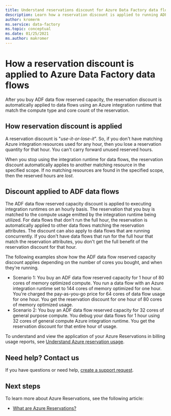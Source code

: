 ```yaml
---
title: Understand reservations discount for Azure Data Factory data flows | Microsoft Docs
description: Learn how a reservation discount is applied to running ADF data flows. The discount is applied to these data flows on an hourly basis.
author: kromerm
ms.service: data-factory
ms.topic: conceptual
ms.date: 01/25/2021
ms.author: makromer
---
```


# How a reservation discount is applied to Azure Data Factory data flows

After you buy ADF data flow reserved capacity, the reservation discount is automatically applied to data flows using an Azure integration runtime that match the compute type and core count of the reservation.

## How reservation discount is applied

A reservation discount is "*use-it-or-lose-it*". So, if you don't have matching Azure integration resources used for any hour, then you lose a reservation quantity for that hour. You can't carry forward unused reserved hours.

When you stop using the integration runtime for data flows, the reservation discount automatically applies to another matching resource in the specified scope. If no matching resources are found in the specified scope, then the reserved hours are *lost*.

## Discount applied to ADF data flows

The ADF data flow reserved capacity discount is applied to executing integration runtimes on an hourly basis. The reservation that you buy is matched to the compute usage emitted by the integration runtime being utilized. For data flows that don't run the full hour, the reservation is automatically applied to other data flows matching the reservation attributes. The discount can also apply to data flows that are running concurrently. If you don't have data flows that run for the full hour that match the reservation attributes, you don't get the full benefit of the reservation discount for that hour.

The following examples show how the ADF data flow reserved capacity discount applies depending on the number of cores you bought, and when they're running.

- Scenario 1: You buy an ADF data flow reserved capacity for 1 hour of 80 cores of memory optimized compute. You run a data flow with an Azure integration runtime set to 144 cores of memory optimized for one hour. You're charged the pay-as-you-go price for 64 cores of data flow usage for one hour. You get the reservation discount for one hour of 80 cores of memory optimized usage.
- Scenario 2: You buy an ADF data flow reserved capacity for 32 cores of general purpose compute. You debug your data flows for 1 hour using 32 cores of general compute Azure integration runtime. You get the reservation discount for that entire hour of usage.

To understand and view the application of your Azure Reservations in billing usage reports, see [Understand Azure reservation usage](https://docs.microsoft.com/azure/cost-management-billing/reservations/understand-reserved-instance-usage-ea).

## Need help? Contact us

If you have questions or need help,  [create a support request](https://go.microsoft.com/fwlink/?linkid=2083458).

## Next steps

To learn more about Azure Reservations, see the following article:

- [What are Azure Reservations?](https://docs.microsoft.com/azure/cost-management-billing/reservations/save-compute-costs-reservations)
